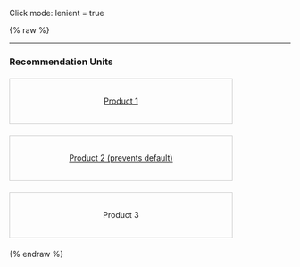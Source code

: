 ---
---

Click mode: lenient = true

{% raw %}
<style>
  .list {
    list-style: none;
    margin: 20px 0;
    padding: 0;
    width: 400px;
  }
  .item {
    height: 80px;
    margin: 20px 0;
    border: 1px solid #CCC;
    display: flex;
    flex-direction: column;
    justify-content: center;
    align-items: center;
    user-select: none;
  }
</style>
<hr>
<section>
  <h3>Recommendation Units</h3>
  <miso-recommendation unit-id="unit-1">
    <miso-products>
      <ul class="list">
        <li id="product-1" class="item" data-miso-product-id="product-1">
          <a href="#">Product 1</a>
        </li>
        <li id="product-2" class="item" data-miso-product-id="product-2">
          <a href="#">Product 2 (prevents default)</a>
        </li>
        <li id="product-3" class="item" data-miso-product-id="product-3">
          <span>Product 3</span>
        </li>
      </ul>
    </miso-products>
  </miso-recommendation>
</section>
<script>
document.querySelector('[data-miso-product-id="product-2"]').addEventListener('click', e => e.preventDefault());
</script>
<script>
const misocmd = window.misocmd || (window.misocmd = []);
misocmd.push(() => {
  MisoClient.plugins.use('std:ui');
  const client = new MisoClient('...');
  const workflow = client.ui.recommendations.get('unit-1');
  window.helpers.unit.monitorEvents(workflow);
  workflow.useTrackers({ products: { click: { lenient: true } } }).startTracker();
});
</script>
{% endraw %}
